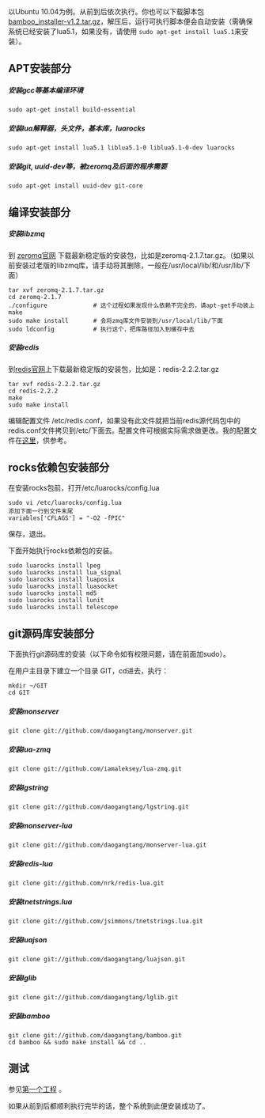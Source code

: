 


以Ubuntu 10.04为例。从前到后依次执行。你也可以下载脚本包[bamboo_installer-v1.2.tar.gz](https://github.com/downloads/daogangtang/bamboo_doc_cn/bamboo_installer-v1.2.tar.gz)，解压后，运行可执行脚本便会自动安装（需确保系统已经安装了lua5.1，如果没有，请使用 `sudo apt-get install lua5.1`来安装）。

## APT安装部分
##### 安装gcc等基本编译环境 

	sudo apt-get install build-essential 

##### 安装lua解释器，头文件，基本库，luarocks 

	sudo apt-get install lua5.1 liblua5.1-0 liblua5.1-0-dev luarocks 

##### 安装git, uuid-dev等，被zeromq及后面的程序需要 

	sudo apt-get install uuid-dev git-core 

## 编译安装部分
##### 安装libzmq 
到 [zeromq官网](http://www.zeromq.org/) 下载最新稳定版的安装包，比如是zeromq-2.1.7.tar.gz。（如果以前安装过老版的libzmq库，请手动将其删除，一般在/usr/local/lib/和/usr/lib/下面） 

	tar xvf zeromq-2.1.7.tar.gz 
	cd zeromq-2.1.7 
	./configure       		# 这个过程如果发现什么依赖不完全的，请apt-get手动装上 
	make 
	sudo make install     	# 会将zmq库文件安装到/usr/local/lib/下面 
	sudo ldconfig           # 执行这个，把库路径加入到缓存中去 

##### 安装redis 
到[redis官网](http://redis.io)上下载最新稳定版的安装包，比如是：redis-2.2.2.tar.gz 

	tar xvf redis-2.2.2.tar.gz 
	cd redis-2.2.2 
	make 
	sudo make install 

编辑配置文件 /etc/redis.conf，如果没有此文件就把当前redis源代码包中的redis.conf文件拷贝到/etc/下面去。配置文件可根据实际需求做更改。我的配置文件在[这里](others/redis.conf.md)，供参考。

## rocks依赖包安装部分 

在安装rocks包前，打开/etc/luarocks/config.lua 

	sudo vi /etc/luarocks/config.lua 
	添加下面一行到文件末尾 
	variables['CFLAGS'] = "-O2 -fPIC" 

保存，退出。 

下面开始执行rocks依赖包的安装。 

	sudo luarocks install lpeg 
	sudo luarocks install lua_signal 
	sudo luarocks install luaposix 
	sudo luarocks install luasocket 
	sudo luarocks install md5 
	sudo luarocks install lunit 
	sudo luarocks install telescope 

## git源码库安装部分 

下面执行git源码库的安装（以下命令如有权限问题，请在前面加sudo）。

在用户主目录下建立一个目录 GIT，cd进去，执行：

	mkdir ~/GIT
	cd GIT

##### 安装monserver

	git clone git://github.com/daogangtang/monserver.git

##### 安装lua-zmq

	git clone git://github.com/iamaleksey/lua-zmq.git 

##### 安装lgstring

	git clone git://github.com/daogangtang/lgstring.git 
	
##### 安装monserver-lua 

	git clone git://github.com/daogangtang/monserver-lua.git 

##### 安装redis-lua 

	git clone git://github.com/nrk/redis-lua.git 

##### 安装tnetstrings.lua 

	git clone git://github.com/jsimmons/tnetstrings.lua.git 

##### 安装luajson 

	git clone git://github.com/daogangtang/luajson.git 
	
##### 安装lglib 

	git clone git://github.com/daogangtang/lglib.git 

##### 安装bamboo 

	git clone git://github.com/daogangtang/bamboo.git 
	cd bamboo && sudo make install && cd ..

## 测试 

参见[第一个工程](第一个工程.md) 。

如果从前到后都顺利执行完毕的话，整个系统到此便安装成功了。 
